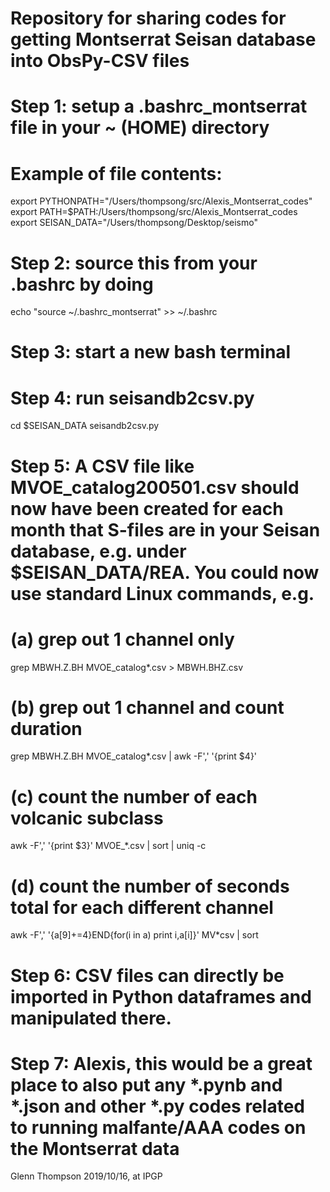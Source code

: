 # Repository for sharing codes for getting Montserrat Seisan database into ObsPy-CSV files

# Step 1: setup a .bashrc_montserrat file in your ~ (HOME) directory
# Example of file contents:
export PYTHONPATH="/Users/thompsong/src/Alexis_Montserrat_codes"
export PATH=$PATH:/Users/thompsong/src/Alexis_Montserrat_codes
export SEISAN_DATA="/Users/thompsong/Desktop/seismo"

# Step 2: source this from your .bashrc by doing
echo "source ~/.bashrc_montserrat" >> ~/.bashrc

# Step 3: start a new bash terminal

# Step 4: run seisandb2csv.py
cd $SEISAN_DATA
seisandb2csv.py

# Step 5: A CSV file like MVOE_catalog200501.csv should now have been created for each month that S-files are in your Seisan database, e.g. under $SEISAN_DATA/REA. You could now use standard Linux commands, e.g.

# (a) grep out 1 channel only
grep MBWH.Z.BH MVOE_catalog*.csv > MBWH.BHZ.csv

# (b) grep out 1 channel and count duration 
grep MBWH.Z.BH MVOE_catalog*.csv | awk -F',' '{print $4}' 

# (c) count the number of each volcanic subclass
awk -F',' '{print $3}' MVOE_*.csv | sort | uniq -c

# (d) count the number of seconds total for each different channel
awk -F',' '{a[$9]+=$4}END{for(i in a) print i,a[i]}' MV*csv | sort

# Step 6: CSV files can directly be imported in Python dataframes and manipulated there.

# Step 7: Alexis, this would be a great place to also put any *.pynb and *.json and other *.py codes related to running malfante/AAA codes on the Montserrat data

Glenn Thompson 2019/10/16, at IPGP
